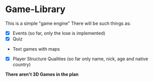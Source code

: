 # Game-Library
This is a simple "game engine"
There will be such things as:
- [x] Events (so far, only the lose is implemented)
- [x] Quiz
- Text games with maps
- [x] Player Structure Qualities (so far only name, nick, age and native country)

**There aren't 3D Games in the plan**

